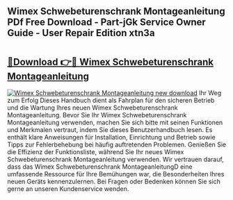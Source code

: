 ## Wimex Schwebeturenschrank Montageanleitung PDf Free Download - Part-jGk Service Owner Guide - User Repair Edition xtn3a

# <h2><a href="http://df7k0wf.blite.top/?on=Wimex+Schwebeturenschrank+Montageanleitung">🔗Download 👉🔴 Wimex Schwebeturenschrank Montageanleitung</a></h2>

[![Wimex Schwebeturenschrank Montageanleitung new download](https://i.imgur.com/lujVjoI.png)](http://df7k0wf.blite.top/?on=Wimex+Schwebeturenschrank+Montageanleitung)
Ihr Weg zum Erfolg Dieses Handbuch dient als Fahrplan für den sicheren Betrieb und die Wartung Ihres neuen Wimex Schwebeturenschrank Montageanleitung. Bevor Sie Ihr Wimex Schwebeturenschrank Montageanleitung verwenden, machen Sie sich bitte mit seinen Funktionen und Merkmalen vertraut, indem Sie dieses Benutzerhandbuch lesen. Es enthält klare Anweisungen für Installation, Einrichtung und Betrieb sowie Tipps zur Fehlerbehebung bei häufig auftretenden Problemen. Genießen Sie die Effizienz der Funktionsliste, während Sie Ihr neues Wimex Schwebeturenschrank Montageanleitung verwenden. Wir vertrauen darauf, dass das Wimex Schwebeturenschrank MontageanleitungD eine umfassende Ressource für Ihre Bemühungen war, die Besonderheiten Ihres neuen Geräts kennenzulernen. Bei Fragen oder Bedenken können Sie sich gerne an unseren Kundenservice wenden.
